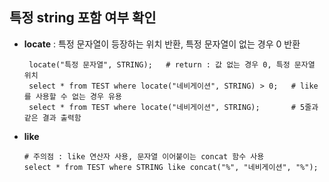 ## 특정 string 포함 여부 확인 
 - **locate** : 특정 문자열이 등장하는 위치 반환, 특정 문자열이 없는 경우 0 반환
     ``` MySQL
      locate("특정 문자열", STRING);   # return : 값 없는 경우 0, 특정 문자열 위치
      select * from TEST where locate("네비게이션", STRING) > 0;   # like를 사용할 수 없는 경우 유용
      select * from TEST where locate("네비게이션", STRING);       # 5줄과 같은 결과 출력함
      ``` 
 - **like**
     ``` MySQL
     # 주의점 : like 연산자 사용, 문자열 이어붙이는 concat 함수 사용
     select * from TEST where STRING like concat("%", "네비게이션", "%");
     ```
